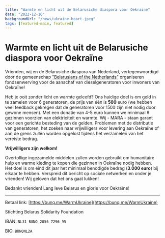 ```yaml
---
title: "Warmte en licht uit de Belarusiche diaspora voor Oekraïne"
date: "2022-12-16"
backgroundUrl: "/news/ukraine-heart.jpeg"
tags: [featured-main, featured]
---
```


# Warmte en licht uit de Belarusiche diaspora voor Oekraïne

Vrienden, wij en de Belarusiche diaspora van Nederland, vertegenwoordigd door de gemeenschap ["Belarusians of the Netherlands"](https://t.me/nlbychat) organiseren
fondsenwerving voor de aanschaf van dieselgeneratoren voor inwoners van Oekraïne!

Heb je ooit zonder licht en warmte geleefd?
Ons huidige doel is om geld in te zamelen voor 6 generatoren, de prijs van één is **500** euro (we hebben veel feedback gekregen dat de generatoren
voor 1500 zijn niet nodig door gewone mensen). Met een donatie van 4-5 euro kunnen we minimaal 6 gezinnen voorzien van elektriciteit en warmte.
Wij - MARA - staan garant voor een gerichte besteding van de gelden.
Problemen met de distributie van generatoren, het zoeken naar vrijwilligers voor levering aan Oekraïne of aan de grens zullen worden opgelost tijdens het verzamelen van het vereiste bedrag.

**Vrijwilligers zijn welkom!**

Overtollige ingezamelde middelen zullen worden gebruikt om humanitaire hulp en warme kleding te kopen die gezinnen in Oekraïne nodig hebben.
Het doel is om eind dit jaar het minimaal benodigde bedrag (**3.000 euro**) bij elkaar te hebben.
Verspreid dit bericht op sociale netwerken en onder je vrienden! Wij geloven dat het ons gaat lukken!

Bedankt vrienden!
Lang leve Belarus en glorie voor Oekraïne!

---

Betaal link:
[https://bunq.me/WarmUkraine](https://bunq.me/WarmUkraine)

Stichting Belarus Solidarity Foundation

IBAN: `NL31 BUNQ 2056 7296 95`

BIC: `BUNQNL2A`
